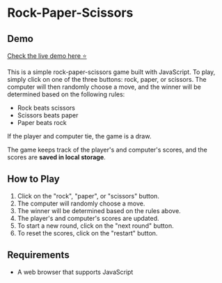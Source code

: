 # Rock-Paper-Scissors

## Demo
[Check the live demo here ⭐](https://prismatic-bavarois-31e1e9.netlify.app/)

This is a simple rock-paper-scissors game built with JavaScript. To play, simply click on one of the three buttons: rock, paper, or scissors. The computer will then randomly choose a move, and the winner will be determined based on the following rules:

* Rock beats scissors
* Scissors beats paper
* Paper beats rock

If the player and computer tie, the game is a draw.

The game keeps track of the player's and computer's scores, and the scores are **saved in local storage**.

## How to Play

1. Click on the "rock", "paper", or "scissors" button.
2. The computer will randomly choose a move.
3. The winner will be determined based on the rules above.
4. The player's and computer's scores are updated.
5. To start a new round, click on the "next round" button.
6. To reset the scores, click on the "restart" button.

## Requirements

* A web browser that supports JavaScript
